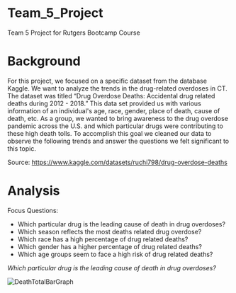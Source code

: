 # Team_5_Project
Team 5 Project for Rutgers Bootcamp Course

# Background
For this project, we focused on a specific dataset from the database Kaggle. We want to analyze the trends in the drug-related overdoses in CT. The dataset was titled “Drug Overdose Deaths: Accidental drug related deaths during 2012 - 2018.” This data set provided us with various information of an individual's age, race, gender, place of death, cause of death, etc. 
As a group, we wanted to bring awareness to the drug overdose pandemic across the U.S. and which particular drugs were contributing to these high death tolls. To accomplish this goal we cleaned our data to observe the following trends and answer the questions we felt significant to this topic.

Source: https://www.kaggle.com/datasets/ruchi798/drug-overdose-deaths

# Analysis  

Focus Questions:
- Which particular drug is the leading cause of death in drug overdoses?
- Which season reflects the most deaths related drug overdose?
- Which race has a high percentage of drug related deaths?
- Which gender has a higher percentage of drug related deaths?
- Which age groups seem to face a high risk of drug related deaths?

_Which particular drug is the leading cause of death in drug overdoses?_

![DeathTotalBarGraph](https://github.com/Elevate04/Team_5_Project/assets/136443525/3cb226fd-3268-48aa-8abe-9277c08acfb2)
